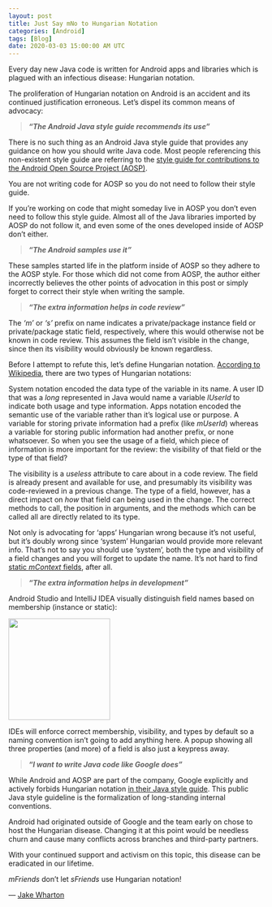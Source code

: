 ```yaml
---
layout: post
title: Just Say mNo to Hungarian Notation
categories: [Android]
tags: [Blog]
date: 2020-03-03 15:00:00 AM UTC
---
```


Every day new Java code is written for Android apps and libraries which is plagued with an infectious disease: Hungarian notation.

The proliferation of Hungarian notation on Android is an accident and its continued justification erroneous. Let’s dispel its common means of advocacy:

>_**“The Android Java style guide recommends its use”**_

There is no such thing as an Android Java style guide that provides any guidance on how you should write Java code. Most people referencing this non-existent style guide are referring to the [style guide for contributions to the Android Open Source Project (AOSP)](http://s.android.com/source/code-style.html#follow-field-naming-conventions).

You are not writing code for AOSP so you do not need to follow their style guide.

If you’re working on code that might someday live in AOSP you don’t even need to follow this style guide. Almost all of the Java libraries imported by AOSP do not follow it, and even some of the ones developed inside of AOSP don’t either.

>_**“The Android samples use it”**_

These samples started life in the platform inside of AOSP so they adhere to the AOSP style. For those which did not come from AOSP, the author either incorrectly believes the other points of advocation in this post or simply forget to correct their style when writing the sample.

>_**“The extra information helps in code review”**_

The _‘m’_ or _‘s’_ prefix on name indicates a private/package instance field or private/package static field, respectively, where this would otherwise not be known in code review. This assumes the field isn’t visible in the change, since then its visibility would obviously be known regardless.

Before I attempt to refute this, let’s define Hungarian notation. [According to Wikipedia](https://en.wikipedia.org/wiki/Hungarian_notation#Systems_vs._Apps_Hungarian), there are two types of Hungarian notations:

System notation encoded the data type of the variable in its name. A user ID that was a _long_ represented in Java would name a variable _lUserId_ to indicate both usage and type information.
Apps notation encoded the semantic use of the variable rather than it’s logical use or purpose. A variable for storing private information had a prefix (like _mUserId_) whereas a variable for storing public information had another prefix, or none whatsoever.
So when you see the usage of a field, which piece of information is more important for the review: the visibility of that field or the type of that field?

The visibility is a _useless_ attribute to care about in a code review. The field is already present and available for use, and presumably its visibility was code-reviewed in a previous change. The type of a field, however, has a direct impact on _how_ that field can being used in the change. The correct methods to call, the position in arguments, and the methods which can be called all are directly related to its type.

Not only is advocating for ‘apps’ Hungarian wrong because it’s not useful, but it’s doubly wrong since ‘system’ Hungarian would provide more relevant info. That’s not to say you should use ‘system’, both the type and visibility of a field changes and you will forget to update the name. It’s not hard to find [static _mContext_ fields](https://github.com/square/leakcanary/blob/4950e1756c79fba871f524d5d9c47ed9322b23b3/leakcanary-android/src/main/java/com/squareup/leakcanary/AndroidExcludedRefs.java#L263-L269), after all.

>_**“The extra information helps in development”**_

Android Studio and IntelliJ IDEA visually distinguish field names based on membership (instance or static):

<img src="https://jakewharton.com/static/post-image/hungarian-idea.png" height="200">

IDEs will enforce correct membership, visibility, and types by default so a naming convention isn’t going to add anything here. A popup showing all three properties (and more) of a field is also just a keypress away.

>_**“I want to write Java code like Google does”**_

While Android and AOSP are part of the company, Google explicitly and actively forbids Hungarian notation [in their Java style guide](https://google.github.io/styleguide/javaguide.html#s5.1-identifier-names). This public Java style guideline is the formalization of long-standing internal conventions.

Android had originated outside of Google and the team early on chose to host the Hungarian disease. Changing it at this point would be needless churn and cause many conflicts across branches and third-party partners.

With your continued support and activism on this topic, this disease can be eradicated in our lifetime.

_mFriends_ don’t let _sFriends_ use Hungarian notation!

— [Jake Wharton](https://jakewharton.com/just-say-no-to-hungarian-notation/)